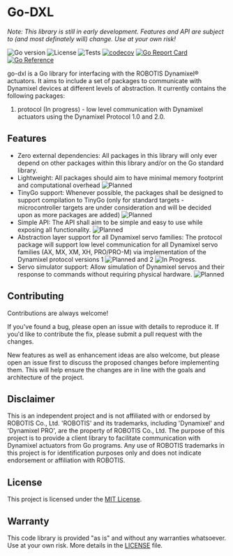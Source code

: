 # Go-DXL

*Note: This library is still in early development. Features and API are subject to (and most definately will) change. Use at your own risk!*

![Go version](https://img.shields.io/badge/go-1.18-blue)
![License](https://img.shields.io/github/license/haguro/go-dxl)
![Tests](https://github.com/haguro/go-dxl/actions/workflows/tests.yml/badge.svg?branch=main&event=push)
[![codecov](https://codecov.io/gh/haguro/go-dxl/branch/main/graph/badge.svg?token=UM33DSSTAG)](https://codecov.io/gh/haguro/go-dxl)
[![Go Report Card](https://goreportcard.com/badge/github.com/haguro/go-dxl)](https://goreportcard.com/report/github.com/haguro/go-dxl)
[![Go Reference](https://pkg.go.dev/badge/github.com/haguro/go-dxl.svg)](https://pkg.go.dev/github.com/haguro/go-dxl)

go-dxl is a Go library for interfacing with the ROBOTIS Dynamixel® actuators. It aims to include a set of packages to communicate with Dynamixel devices at different levels of abstraction. It currently contains the following packages:

1. protocol (In progress) - low level communication with Dynamixel actuators  using the Dynamixel Protocol 1.0 and 2.0.

## Features

- Zero external dependencies: All packages in this library will only ever depend on other packages within this library and/or on the Go standard library.
- Lightweight: All packages should aim to have minimal memory footprint and computational overhead ![Planned][planned]
- TinyGo support: Whenever possible, the packages shall be designed to support compilation to TinyGo (only for standard targets - microcontroller targets are under consideration and will be decided upon as more packages are added) ![Planned][planned]
- Simple API: The API shall aim to be simple and easy to use while exposing all functionality. ![Planned][planned]
- Abstraction layer support for all Dynamixel servo families: The protocol package will support low level communication for all Dynamixel servo families (AX, MX, XM, XH, PRO/PRO-M) via implementation of the Dynamixel protocol versions 1 ![Planned][planned] and 2 ![In Progress][in-progress].
- Servo simulator support: Allow simulation of Dynamixel servos and their response to commands without requiring physical hardware. ![Planned][planned]

## Contributing

Contributions are always welcome!

If you've found a bug, please  open an issue with details to reproduce it. If you'd like to contribute the fix, please submit a pull request with the changes.

New features as well as enhancement ideas are also welcome, but please open an issue first to discuss the proposed changes before implementing them. This will help ensure the changes are in line with the goals and architecture of the project.

## Disclaimer

This is an independent project and is not affiliated with or endorsed by ROBOTIS Co., Ltd. 'ROBOTIS' and its trademarks, including 'Dynamixel' and 'Dynamixel PRO', are the property of ROBOTIS Co., Ltd. The purpose of this project is to provide a client library to facilitate communication with Dynamixel actuators from Go programs. Any use of ROBOTIS trademarks in this project is for identification purposes only and does not indicate endorsement or affiliation with ROBOTIS.

## License

This project is licensed under the [MIT License](LICENSE).

## Warranty

This code library is provided "as is" and without any warranties whatsoever. Use at your own risk. More details in the [LICENSE](LICENSE) file.

[planned]: https://img.shields.io/badge/Planned-48B2CF "Planned"
[in-progress]: https://img.shields.io/badge/In_Progress-F9D059 "In Progress"
